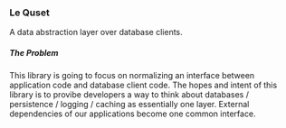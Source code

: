 ### Le Quset
A data abstraction layer over database clients.

##### The Problem
This library is going to focus on normalizing an interface between application code and database client code.  The hopes and intent of this library is to provibe developers a way to think about databases / persistence / logging / caching as essentially one layer.  External dependencies of our applications become one common interface.  
